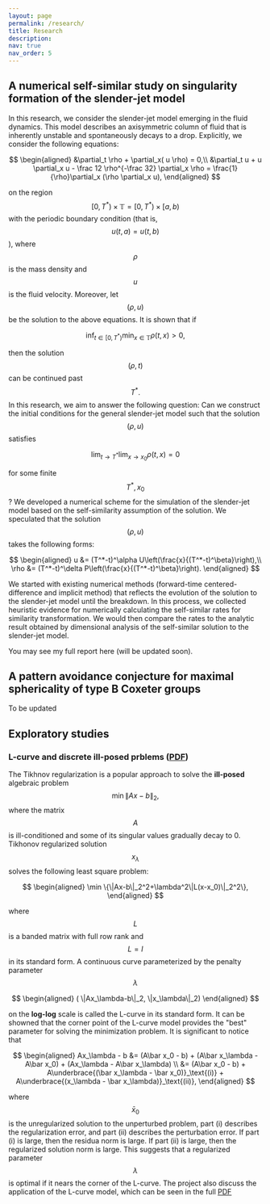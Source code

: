```yaml
---
layout: page
permalink: /research/
title: Research
description: 
nav: true
nav_order: 5
---
```


## A numerical self-similar study on singularity formation of the slender-jet model

In this research, we consider the slender-jet model emerging in the fluid dynamics. This model describes an axisymmetric column of fluid that is inherently unstable and spontaneously decays to
a drop. Explicitly, we consider the following equations:

$$
\begin{aligned}
    &\partial_t \rho + \partial_x( u \rho) = 0,\\
    &\partial_t u + u \partial_x u  - \frac 12 \rho^{-\frac 32} \partial_x \rho = \frac{1}{\rho}\partial_x (\rho \partial_x u),
\end{aligned}
$$

on the region $$[0,T^*)\times \mathbb{T} = [0,T^*)\times [a,b)$$ with the periodic boundary condition (that is, $$u(t,a) = u(t,b)$$), where $$\rho$$ is the mass density and $$u$$ is the fluid velocity. Moreover, let $$(\rho, u)$$ be the solution to the above equations. It is shown that if 

 $$\inf_{t\in [0,T^*)} \min_{x\in \mathbb{T}} \rho(t,x) > 0,
 $$

then the solution $$(\rho,t)$$ can be continued past $$T^*.$$ In this research, we aim to answer the following question: Can we construct the initial conditions for the general slender-jet model such that the solution $$(\rho, u)$$ satisfies 

$$\lim_{t\rightarrow T^*}\lim_{x\rightarrow x_0}\rho(t,x) = 0$$

for some finite $$T^*, x_0$$? We developed a numerical scheme for the simulation of the slender-jet model based on the self-similarity assumption of the solution. We speculated that the solution $$(\rho, u)$$ takes the following forms:

$$
\begin{aligned}
    u &= (T^*-t)^\alpha U\left(\frac{x}{(T^*-t)^\beta}\right),\\
    \rho &= (T^*-t)^\delta P\left(\frac{x}{(T^*-t)^\beta}\right).
\end{aligned}
$$

We started with existing numerical methods (forward-time centered-difference and implicit method) that reflects the evolution of the solution to the slender-jet model until the breakdown. In this process, we collected heuristic evidence for numerically calculating the self-similar rates for similarity transformation. We would then compare the rates to the analytic result obtained by dimensional analysis of the self-similar solution to the slender-jet model.

You may see my full report here (will be updated soon).

## A pattern avoidance conjecture for maximal sphericality of type B Coxeter groups

To be updated

## Exploratory studies
### L-curve and discrete ill-posed prblems ([<ins>PDF</ins>](/assets/pdf/Math_221_Term_Project_final.pdf))

The Tikhnov regularization is a popular approach to solve the **ill-posed** algebraic problem $$\min \|Ax-b\|_2,$$ where the matrix $$A$$ is ill-conditioned and some of its singular values gradually decay to 0. Tikhonov regularized solution $$x_\lambda$$ solves the following least square problem:

$$
\begin{aligned}
    \min \{\|Ax-b\|_2^2+\lambda^2\|L(x-x_0)\|_2^2\},
\end{aligned}
$$

where $$L$$ is a banded matrix with full row rank and $$L=I$$ in its standard form. A continuous curve parameterized by the penalty parameter $$\lambda$$

$$
    \begin{aligned}
        ( \|Ax_\lambda-b\|_2,  \|x_\lambda\|_2)
    \end{aligned}
$$

on the **log-log** scale is called the L-curve in its standard form. It can be showned that the corner point of the L-curve model provides the "best" parameter for solving the minimization problem. It is significant to notice that 

$$
\begin{aligned}
    Ax_\lambda - b &= (A\bar x_0 - b) + (A\bar x_\lambda - A\bar x_0) + (Ax_\lambda - A\bar x_\lambda) \\
    &= (A\bar x_0 - b) + A\underbrace{(\bar x_\lambda - \bar x_0)}_\text{(i)} + A\underbrace{(x_\lambda - \bar x_\lambda)}_\text{(ii)},
\end{aligned}
$$

where $$\bar x_0$$ is the unregularized solution to the unperturbed problem, part (i) describes the regularization error, and part (ii) describes the perturbation error. If part (i) is large, then the residua norm is large. If part (ii) is large, then the regularized solution norm is large. This suggests that a regularized parameter $$\lambda$$ is optimal if it nears the corner of the L-curve. The project also discuss the application of the L-curve model, which can be seen in the full [<ins>PDF</ins>](/assets/pdf/Math_221_Term_Project_final.pdf)

